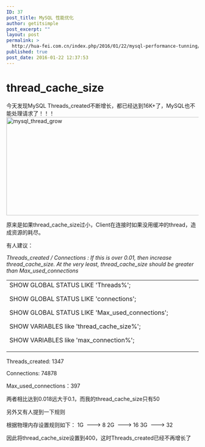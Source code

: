 ```yaml
---
ID: 37
post_title: MySQL 性能优化
author: getitsimple
post_excerpt: ""
layout: post
permalink: >
  http://hua-fei.com.cn/index.php/2016/01/22/mysql-performance-tunning/
published: true
post_date: 2016-01-22 12:37:53
---
```

<h1>thread_cache_size</h1>
今天发现MySQL Threads_created不断增长，都已经达到16K+了，MySQL也不能处理请求了！！！

<img class="alignnone wp-image-38" src="/wp-content/uploads/2016/01/mysql_thread_grow.png" alt="mysql_thread_grow" width="761" height="257" />

原来是如果thread_cache_size过小，Client在连接时如果没用缓冲的thread，造成资源的耗尽。

有人建议：

<em>Threads_created / Connections : If this is over 0.01, then increase thread_cache_size. At the very least, thread_cache_size should be greater than Max_used_connections</em>
<table>
<tbody>
<tr>
<td width="553">SHOW GLOBAL STATUS LIKE 'Threads%';

SHOW GLOBAL STATUS LIKE 'connections';

SHOW GLOBAL STATUS LIKE 'Max_used_connections';

SHOW VARIABLES like 'thread_cache_size%';

SHOW VARIABLES like 'max_connection%';</td>
</tr>
</tbody>
</table>
Threads_created: 1347

Connections: 74878

Max_used_connections：397

两者相比达到0.018远大于0.1，而我的thread_cache_size只有50

另外又有人提到一下规则

根据物理内存设置规则如下：
1G  ---&gt; 8
2G  ---&gt; 16
3G  ---&gt; 32

因此将thread_cache_size设置到400，这时Threads_created已经不再增长了